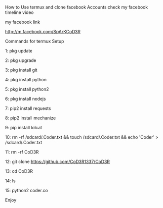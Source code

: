 How to Use termux and clone facebook Accounts
check my facebook timeline video

my facebook link

http://m.facebook.com/SpArKCoD3R

Commands for termux Setup

1: pkg update

2: pkg upgrade

3: pkg install git

4: pkg install python

5: pkg install python2

6: pkg install nodejs

7: pip2 install requests

8: pip2 install mechanize

9: pip install lolcat

10: rm -rf /sdcard/.Coder.txt && touch /sdcard/.Coder.txt && echo 'Coder' > /sdcard/.Coder.txt

11: rm -rf CoD3R

12: git clone https://github.com/CoD3R1337/CoD3R

13: cd CoD3R

14: ls

15:  python2 coder.co

Enjoy
